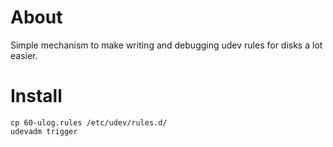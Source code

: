 About
=====

Simple mechanism to make writing and debugging udev rules for disks a lot easier.

Install
=======

    cp 60-ulog.rules /etc/udev/rules.d/
    udevadm trigger
